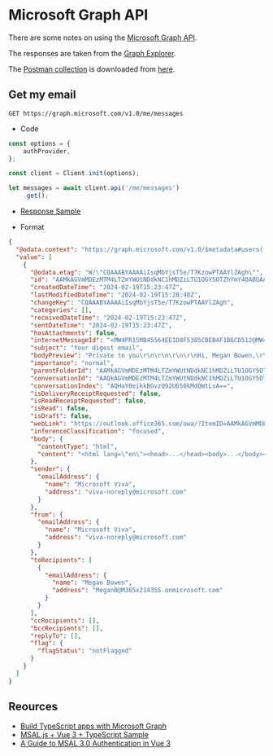 # Microsoft Graph API

There are some notes on using the [Microsoft Graph API](https://developer.microsoft.com/en-us/graph).

The responses are taken from the [Graph Explorer](https://developer.microsoft.com/en-us/graph/graph-explorer).

The [Postman collection](./Microsoft%20Graph.postman_collection.json) is downloaded from [here](https://www.postman.com/microsoftgraph/microsoft-graph/overview).

## Get my email

`GET https://graph.microsoft.com/v1.0/me/messages`

* Code

```javascript
const options = {
	authProvider,
};

const client = Client.init(options);

let messages = await client.api('/me/messages')
	.get();
```

* [Response Sample](./samples/get-my-mail.json)
 
* Format

```json
{
  "@odata.context": "https://graph.microsoft.com/v1.0/$metadata#users('48d31887-5fad-4d73-a9f5-3c356e68a038')/messages",
  "value": [
    {
      "@odata.etag": "W/\"CQAAABYAAAAiIsqMbYjsT5e/T7KzowPTAAYlZAgh\"",
      "id": "AAMkAGVmMDEzMTM4LTZmYWUtNDdkNC1hMDZiLTU1OGY5OTZhYmY4OABGAAAAAAAiQ8W967B7TKBjgx9rVEURBwAiIsqMbYjsT5e-T7KzowPTAAAAAAEMAAAiIsqMbYjsT5e-T7KzowPTAAYm5j05AAA=",
      "createdDateTime": "2024-02-19T15:23:47Z",
      "lastModifiedDateTime": "2024-02-19T15:28:48Z",
      "changeKey": "CQAAABYAAAAiIsqMbYjsT5e/T7KzowPTAAYlZAgh",
      "categories": [],
      "receivedDateTime": "2024-02-19T15:23:47Z",
      "sentDateTime": "2024-02-19T15:23:47Z",
      "hasAttachments": false,
      "internetMessageId": "<MW4PR15MB45564EE1D8F5385CBEB4F1B6CD512@MW4PR15MB4556.namprd15.prod.outlook.com>",
      "subject": "Your digest email",
      "bodyPreview": "Private to you\r\n\r\n\r\n\r\nHi, Megan Bowen,\r\nDiscover trends in your work habits\r\nAn in-depth look at your work patterns in the last four weeks\r\n\r\n\r\nExplore your insights\r\n\r\n\r\n28 days without quiet hours interruptions\r\nDays with no significant collaboration ou",
      "importance": "normal",
      "parentFolderId": "AAMkAGVmMDEzMTM4LTZmYWUtNDdkNC1hMDZiLTU1OGY5OTZhYmY4OAAuAAAAAAAiQ8W967B7TKBjgx9rVEURAQAiIsqMbYjsT5e-T7KzowPTAAAAAAEMAAA=",
      "conversationId": "AAQkAGVmMDEzMTM4LTZmYWUtNDdkNC1hMDZiLTU1OGY5OTZhYmY4OAAQAJJARr80PdlOudJDHUFrS7A=",
      "conversationIndex": "AQHaY0eikkBGvzQ92U650kMdQWtLsA==",
      "isDeliveryReceiptRequested": false,
      "isReadReceiptRequested": false,
      "isRead": false,
      "isDraft": false,
      "webLink": "https://outlook.office365.com/owa/?ItemID=AAMkAGVmMDEzMTM4LTZmYWUtNDdkNC1hMDZiLTU1OGY5OTZhYmY4OABGAAAAAAAiQ8W967B7TKBjgx9rVEURBwAiIsqMbYjsT5e%2FT7KzowPTAAAAAAEMAAAiIsqMbYjsT5e%2FT7KzowPTAAYm5j05AAA%3D&exvsurl=1&viewmodel=ReadMessageItem",
      "inferenceClassification": "focused",
      "body": {
        "contentType": "html",
        "content": "<html lang=\"en\"><head>...</head><body>...</body></html>"
      },
      "sender": {
        "emailAddress": {
          "name": "Microsoft Viva",
          "address": "viva-noreply@microsoft.com"
        }
      },
      "from": {
        "emailAddress": {
          "name": "Microsoft Viva",
          "address": "viva-noreply@microsoft.com"
        }
      },
      "toRecipients": [
        {
          "emailAddress": {
            "name": "Megan Bowen",
            "address": "MeganB@M365x214355.onmicrosoft.com"
          }
        }
      ],
      "ccRecipients": [],
      "bccRecipients": [],
      "replyTo": [],
      "flag": {
        "flagStatus": "notFlagged"
      }
    }
  ]
}
```

## Reources

* [Build TypeScript apps with Microsoft Graph](https://learn.microsoft.com/en-us/graph/tutorials/typescript?tabs=aad)
* [MSAL.js + Vue 3 + TypeScript Sample](https://github.com/AzureAD/microsoft-authentication-library-for-js/tree/dev/samples/msal-browser-samples/vue3-sample-app)
* [A Guide to MSAL 3.0 Authentication in Vue 3](https://medium.com/@kuntumallashivani/a-guide-to-msal-3-0-authentication-in-vue-3-8c364cc26f53)
